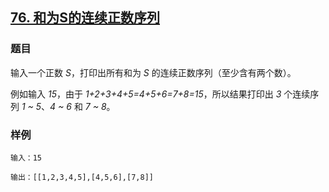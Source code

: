 ## [76. 和为S的连续正数序列](https://www.acwing.com/problem/content/72/)

### 题目

输入一个正数 *S*，打印出所有和为 *S* 的连续正数序列（至少含有两个数）。

例如输入 *15*，由于 *1+2+3+4+5=4+5+6=7+8=15*，所以结果打印出 *3* 个连续序列 *1 ~ 5*、*4 ~ 6* 和 *7 ~ 8*。

### 样例

```
输入：15

输出：[[1,2,3,4,5],[4,5,6],[7,8]]
```
